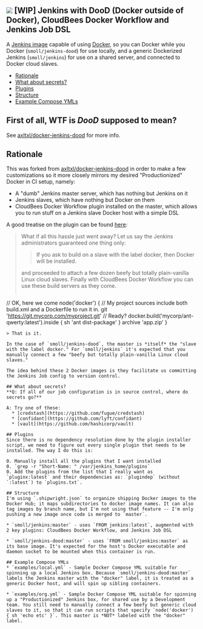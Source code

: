 ![](http://i.imgur.com/KC6TAD3.png)
[WIP] Jenkins with DooD (Docker outside of Docker), CloudBees Docker Workflow and Jenkins Job DSL
---
A [Jenkins image](https://registry.hub.docker.com/_/jenkins/) capable of using [Docker](http://docker.com), so you can Docker while you Docker (`smoll/jenkins-dood`) for use locally, and a generic Dockerized Jenkins (`smoll/jenkins`) for use on a shared server, and connected to Docker cloud slaves.

* [Rationale](#rationale)
* [What about secrets?](#what-about-secrets)
* [Plugins](#plugins)
* [Structure](#structure)
* [Example Compose YMLs](#example-compose-ymls)

## First of all, WTF is *DooD* supposed to mean?
See [axltxl/docker-jenkins-dood](https://github.com/axltxl/docker-jenkins-dood#first-of-all-wtf-is-dood-supposed-to-mean) for more info.

## Rationale
This was forked from [axltxl/docker-jenkins-dood](https://github.com/axltxl/docker-jenkins-dood) in order to make a few customizations so it more closely mirrors my desired "Productionized" Docker in CI setup, namely:
* A "dumb" Jenkins master server, which has nothing but Jenkins on it
* Jenkins slaves, which have nothing but Docker on them
* CloudBees Docker Workflow plugin installed on the master, which allows you to run stuff on a Jenkins slave Docker host with a simple DSL

A good treatise on the plugin can be found [here](https://www.cloudbees.com/blog/orchestrating-workflows-jenkins-and-docker-0):

> What if all this hassle just went away? Let us say the Jenkins administrators guaranteed one thing only:
>
> > If you ask to build on a slave with the label docker, then Docker will be installed.
>
> and proceeded to attach a few dozen beefy but totally plain-vanilla Linux cloud slaves. Finally with CloudBees Docker Workflow you can use these build servers as they come.
> ```groovy
// OK, here we come
node('docker') {
    // My project sources include both build.xml and a Dockerfile to run it in.
    git 'https://git.mycorp.com/myproject.git'
    // Ready?
    docker.build('mycorp/ant-qwerty:latest').inside {
        sh 'ant dist-package'
    }
    archive 'app.zip'
}
```
> That is it.

In the case of `smoll/jenkins-dood`, the master is *itself* the "slave with the label docker." For `smoll/jenkins` it's expected that you manually connect a few "beefy but totally plain-vanilla Linux cloud slaves."

The idea behind these 2 Docker images is they facilitate us committing the Jenkins Job config to version control.

## What about secrets?
**Q: If all of our job configuration is in source control, where do secrets go?**

A: Try one of these:
  * [credstash](https://github.com/fugue/credstash)
  * [confidant](https://github.com/lyft/confidant)
  * [vault](https://github.com/hashicorp/vault)

## Plugins
Since there is no dependency resolution done by the plugin installer script, we need to figure out every single plugin that needs to be installed. The way I do this is:

0. Manually install all the plugins that I want installed
0. `grep -r "Short-Name: " /var/jenkins_home/plugins`
0. Add the plugins from the list that I really want as `pluginx:latest` and their dependencies as: `plugindep` (without `:latest`) to `plugins.txt`.

## Structure
I'm using `.shipwright.json` to organize shipping Docker images to the Docker Hub; it maps subdirectories to docker image names. It can also tag images by branch name, but I'm not using that feature -- I'm only pushing a new image once code is merged to `master`.

* `smoll/jenkins:master` - uses `FROM jenkins:latest`, augmented with 2 key plugins: CloudBees Docker Workflow, and Jenkins Job DSL

* `smoll/jenkins-dood:master` - uses `FROM smoll/jenkins:master` as its base image. It's expected for the host's Docker executable and daemon socket to be mounted when this container is run.

## Example Compose YMLs
* `examples/local.yml` - Sample Docker Compose YML suitable for spinning up a local Jenkins box. Because `smoll/jenkins-dood:master` labels the Jenkins master with the "docker" label, it is treated as a generic Docker host, and will spin up sibling containers.

* `examples/org.yml` - Sample Docker Compose YML suitable for spinning up a "Productionized" Jenkins box, for shared use by a Development team. You still need to manually connect a few beefy but generic cloud slaves to it, so that it can run scripts that specify `node('docker') { sh 'echo etc' }`. This master is *NOT* labeled with the "docker" label.
